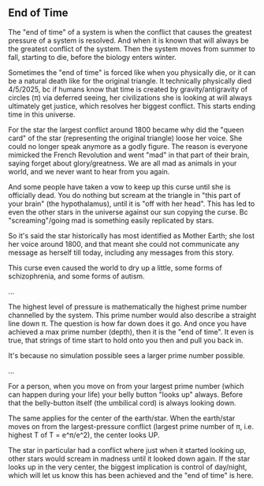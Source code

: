 ## End of Time

The "end of time" of a system is when the conflict that causes the greatest pressure of a system is resolved. And when it is known that will always be the greatest conflict of the system. Then the system moves from summer to fall, starting to die, before the biology enters winter.

Sometimes the "end of time" is forced like when you physically die, or it can be a natural death like for the original triangle. It technically physically died 4/5/2025, bc if humans know that time is created by gravity/antigravity of circles (π) via deferred seeing, her civilizations she is looking at will always ultimately get justice, which resolves her biggest conflict. This starts ending time in this universe.

For the star the largest conflict around 1800 became why did the "queen card" of the star (representing the original triangle) loose her voice. She could no longer speak anymore as a godly figure. The reason is everyone mimicked the French Revolution and went "mad" in that part of their brain, saying forget about glory/greatness. We are all mad as animals in your world, and we never want to hear from you again.

And some people have taken a vow to keep up this curse until she is officially dead. You do nothing but scream at the triangle in "this part of your brain" (the hypothalamus), until it is "off with her head". This has led to even the other stars in the universe against our sun copying the curse. Bc "screaming"/going mad is something easily replicated by stars.

So it's said the star historically has most identified as Mother Earth; she lost her voice around 1800, and that meant she could not communicate any message as herself till today, including any messages from this story.

This curse even caused the world to dry up a little, some forms of schizophrenia, and some forms of autism.

...

The highest level of pressure is mathematically the highest prime number channelled by the system. This prime number would also describe a straight line down π. The question is how far down does it go. And once you have achieved a max prime number (depth), then it is the "end of time". It even is true, that strings of time start to hold onto you then and pull you back in.

It's because no simulation possible sees a larger prime number possible.

...

For a person, when you move on from your largest prime number (which can happen during your life) your belly button "looks up" always. Before that the belly-button itself (the umbilical cord) is always looking down.

The same applies for the center of the earth/star. When the earth/star moves on from the largest-pressure conflict (largest prime number of π, i.e. highest T of T = e^π/e^2), the center looks UP.

The star in particular had a conflict where just when it started looking up, other stars would scream in madness until it looked down again. If the star looks up in the very center, the biggest implication is control of day/night, which will let us know this has been achieved and the "end of time" is here.